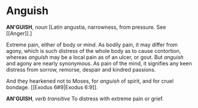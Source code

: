 # Anguish

**AN'GUISH**, _noun_ \[Latin angustia, narrowness, from pressure. See [[Anger]].\]

Extreme pain, either of body or mind. As bodily pain, it may differ from agony, which is such distress of the whole body as to cause contortion, whereas _anguish_ may be a local pain as of an ulcer, or gout. But _anguish_ and agony are nearly synonymous. As pain of the mind, it signifies any keen distress from sorrow, remorse, despair and kindred passions.

And they hearkened not to Moses, for _anguish_ of spirit, and for cruel bondage. [[Exodus 6#9|Exodus 6:9]].

**AN'GUISH**, _verb transitive_ To distress with extreme pain or grief.